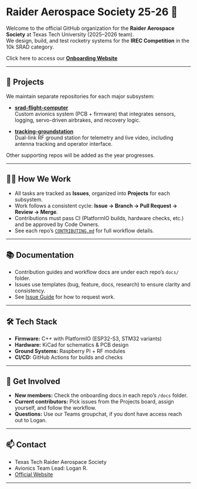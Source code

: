 # Raider Aerospace Society 25-26 🚀

Welcome to the official GitHub organization for the **Raider Aerospace Society** at Texas Tech University (2025–2026 team).  
We design, build, and test rocketry systems for the **IREC Competition** in the 10k SRAD category.

Click here to access our **[Onboarding Website](https://raideraerospacesociety25-26.github.io/ras-handbook/)**

---

## 🌌 Projects

We maintain separate repositories for each major subsystem:

-   **[srad-flight-computer](https://github.com/RaiderAerospaceSociety25-26/srad-flight-computer)**  
    Custom avionics system (PCB + firmware) that integrates sensors, logging, servo-driven airbrakes, and recovery logic.

-   **[tracking-groundstation](https://github.com/RaiderAerospaceSociety25-26/tracking-groundstation)**  
    Dual-link RF ground station for telemetry and live video, including antenna tracking and operator interface.

Other supporting repos will be added as the year progresses.

---

## 🧑‍💻 How We Work

-   All tasks are tracked as **Issues**, organized into **Projects** for each subsystem.
-   Work follows a consistent cycle: **Issue → Branch → Pull Request → Review → Merge**.
-   Contributions must pass CI (PlatformIO builds, hardware checks, etc.) and be approved by Code Owners.
-   See each repo’s [`CONTRIBUTING.md`](./) for full workflow details.

---

## 📚 Documentation

-   Contribution guides and workflow docs are under each repo’s `docs/` folder.
-   Issues use templates (bug, feature, docs, research) to ensure clarity and consistency.
-   See [Issue Guide](https://github.com/RaiderAerospaceSociety25-26/srad-flight-computer/tree/main/docs/ISSUE_GUIDE.md) for how to request work.

---

## 🛠 Tech Stack

-   **Firmware:** C++ with PlatformIO (ESP32-S3, STM32 variants)
-   **Hardware:** KiCad for schematics & PCB design
-   **Ground Systems:** Raspberry Pi + RF modules
-   **CI/CD:** GitHub Actions for builds and checks

---

## 🤝 Get Involved

-   **New members:** Check the onboarding docs in each repo’s `/docs` folder.
-   **Current contributors:** Pick issues from the Projects board, assign yourself, and follow the workflow.
-   **Questions:** Use our Teams groupchat, if you dont have access reach out to Logan.

---

## 📫 Contact

-   Texas Tech Raider Aerospace Society
-   Avionics Team Lead: Logan R.
-   [Official Website](https://www.raideraerospace.com/)

---
